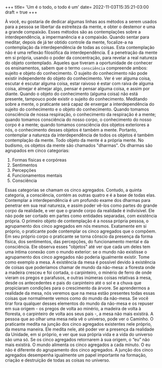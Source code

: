 +++
title= 'Um é o todo, o todo é um'
date= 2022-11-03T15:35:21-03:00
draft = true
+++

À você, eu gostaria de dedicar algumas linhas aos métodos a serem usados para a pessoa se libertar da estreiteza da mente, e obter o destemor e uma a grande compaixão. Esses métodos são as contemplações sobre a interdependência, a impermanência e a compaixão. Quando sentar para meditar, depois de já ter obtido controle da mente, focalize-a na contemplação da interdependência de todas as coisas. Esta contemplação não é uma reflexão filosófica da interdependência. É a penetração da mente em si própria, usando o poder da concentração, para revelar a real natureza do objeto contemplado. Aqueles que tiveram a oportunidade de conhecer os ensinamentos, sabem que o termo `consciência` compreende ambos: sujeito e objeto do conhecimento. O sujeito do conhecimento não pode existir independente do objeto do conhecimento. Ver é ver alguma coisa, escutar é escutar alguma coisa, estar raivoso é estar com raiva de alguma coisa, almejar é almejar algo, pensar é pensar alguma coisa, e assim por diante. Quando o objeto do conhecimento (alguma coisa) não está presente, tampouco pode existir o sujeito do conhecimento. Meditando sobre a mente, o praticante será capaz de enxergar a interdependência do sujeito do conhecimento e o objeto do conhecimento. Quando tomamos consciência de nossa respiração, o conhecimento da respiração é a mente; quando tomamos consciência do nosso corpo, o conhecimento do nosso corpo é a mente; quando tomamos consciência dos objetos exteriores a nós, o conhecimento desses objetos é também a mente. Portanto, contemplar a natureza da interdependência de todos os objetos é também contemplação da mente. Todo objeto da mente é a própria mente. No budismo, os objetos da mente são chamados "dharmas". Os dharmas são agrupados em cinco categorias:

1. Formas físicas e corpóreas 
2. Sentimentos 
3. Percepções 
4. Funcionamentos mentais 
5. Consciência


Essas categorias se chamam os cinco agregados. Contudo, a quinta categoria, a consciência, contém as outras quatro e é a base de todas elas. Contemplar a interdependência é um profundo exame dos dharmas para penetrar em sua real natureza, e assim poder vê-los como partes do grande corpo da realidade, e ver que o grande corpo da realidade é indivisível. Ele não pode ser cortado em partes como entidades separadas, com existência própria. O primeiro objeto de contemplação é a nossa própria pessoa, o agrupamento dos cinco agregados em nós mesmos. Exatamente em si próprio, o praticante pode contemplar os cinco agregados que o compõem. Em seu próprio corpo o praticante se torna cônscio da presença da forma física, dos sentimentos, das percepções, do funcionamento mental e da consciência. Ele observa esses "objetos" até ver que cada um deles tem uma íntima conexão com o mundo exterior: se o mundo não existisse o agrupamento dos cinco agregados não poderia igualmente existir. Tome como exemplo a mesa. A existência da mesa é possível devido à existência de coisas que poderíamos chamar de mundo da não-mesa: a floresta onde a madeira cresceu e foi cortada, o carpinteiro, o minério de ferro de onde vieram os pregos e parafusos, e outras inúmeras coisas relativas à mesa, desde os antecedentes e pais do carpinteiro até o sol e a chuva que propiciaram condições para o crescimento da árvore. Se aprendermos a realidade da mesa, nós veremos que na mesa estão presentes todas essas coisas que normalmente vemos como do mundo da não-mesa. Se você tirar fora qualquer desses elementos do mundo da não-mesa e os repuser em sua origem - os pregos de volta ao minério, a madeira de volta à floresta, o carpinteiro de volta aos seus pais -, a mesa não mais existirá. A pessoa que ao olhar uma mesa nela vê o universo, pode ver o Caminho. O praticante medita na junção dos cinco agregados existentes nele próprio, da mesma maneira. Ele medita nele, até poder ver a presença da realidade da Unidade, em si próprio, e ver que sua própria vida e a vida do universo são uma só. Se os cinco agregados retornarem à sua origem, o “eu” não mais existirá. O mundo alimenta os cinco agregados a cada minuto. O eu não é diferente do agrupamento dos cinco agregados. A junção dos cinco agregados desempenha igualmente um papel importante na formação, criação e destruição de todas as coisas no universo.
